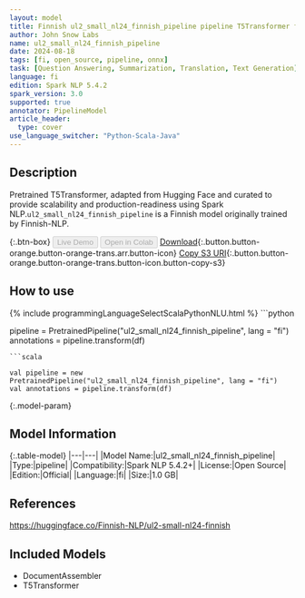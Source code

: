 ```yaml
---
layout: model
title: Finnish ul2_small_nl24_finnish_pipeline pipeline T5Transformer from Finnish-NLP
author: John Snow Labs
name: ul2_small_nl24_finnish_pipeline
date: 2024-08-18
tags: [fi, open_source, pipeline, onnx]
task: [Question Answering, Summarization, Translation, Text Generation]
language: fi
edition: Spark NLP 5.4.2
spark_version: 3.0
supported: true
annotator: PipelineModel
article_header:
  type: cover
use_language_switcher: "Python-Scala-Java"
---
```


## Description

Pretrained T5Transformer, adapted from Hugging Face and curated to provide scalability and production-readiness using Spark NLP.`ul2_small_nl24_finnish_pipeline` is a Finnish model originally trained by Finnish-NLP.

{:.btn-box}
<button class="button button-orange" disabled>Live Demo</button>
<button class="button button-orange" disabled>Open in Colab</button>
[Download](https://s3.amazonaws.com/auxdata.johnsnowlabs.com/public/models/ul2_small_nl24_finnish_pipeline_fi_5.4.2_3.0_1723995006035.zip){:.button.button-orange.button-orange-trans.arr.button-icon}
[Copy S3 URI](s3://auxdata.johnsnowlabs.com/public/models/ul2_small_nl24_finnish_pipeline_fi_5.4.2_3.0_1723995006035.zip){:.button.button-orange.button-orange-trans.button-icon.button-copy-s3}

## How to use



<div class="tabs-box" markdown="1">
{% include programmingLanguageSelectScalaPythonNLU.html %}
```python

pipeline = PretrainedPipeline("ul2_small_nl24_finnish_pipeline", lang = "fi")
annotations =  pipeline.transform(df)   

```
```scala

val pipeline = new PretrainedPipeline("ul2_small_nl24_finnish_pipeline", lang = "fi")
val annotations = pipeline.transform(df)

```
</div>

{:.model-param}
## Model Information

{:.table-model}
|---|---|
|Model Name:|ul2_small_nl24_finnish_pipeline|
|Type:|pipeline|
|Compatibility:|Spark NLP 5.4.2+|
|License:|Open Source|
|Edition:|Official|
|Language:|fi|
|Size:|1.0 GB|

## References

https://huggingface.co/Finnish-NLP/ul2-small-nl24-finnish

## Included Models

- DocumentAssembler
- T5Transformer